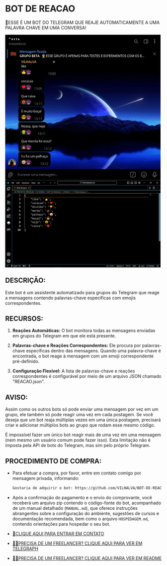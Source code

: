 # BOT DE REACAO
🛑ESSE É UM BOT DO TELEGRAM QUE REAJE AUTOMATICAMENTE A UMA PALAVRA CHAVE EM UMA CONVERSA!

<img src="./IMAGENS/FOTO_1.png" align="center" width="500"> <br>
<img src="./IMAGENS/FOTO_2.png" align="center" width="500"> <br>

## DESCRIÇÃO:
Este bot é um assistente automatizado para grupos do Telegram que reage a mensagens contendo palavras-chave específicas com emojis correspondentes. 

## RECURSOS:
1. **Reações Automáticas:** O bot monitora todas as mensagens enviadas em grupos do Telegram em que ele está presente.
  
2. **Palavras-chave e Reações Correspondentes:** Ele procura por palavras-chave específicas dentro das mensagens. Quando uma palavra-chave é encontrada, o bot reage à mensagem com um emoji correspondente pré-definido.

3. **Configuração Flexível:** A lista de palavras-chave e reações correspondentes é configurável por meio de um arquivo JSON chamado "REACAO.json".

## AVISO:
Assim como os outros bots só pode enviar uma mensagem por vez em um grupo, ele também só pode reagir uma vez em cada postagem. Se você deseja que um bot reaja múltiplas vezes em uma única postagem, precisará criar e adicionar múltiplos bots ao grupo que rodam esse mesmo código. 

É impossível fazer um único bot reagir mais de uma vez em uma mensagem (nem mesmo um usuário comum pode fazer isso). Esta limitação não é imposta pela API de bots do Telegram, mas sim pelo próprio Telegram.

## PROCEDIMENTO DE COMPRA:
- Para efetuar a compra, por favor, entre em contato comigo por mensagem privada, informando:
    ```bash
    Gostaria de adquirir o bot: https://github.com/VILHALVA/BOT-DE-REACAO
    ```
    
- Após a confirmação do pagamento e o envio do comprovante, você receberá um arquivo zip contendo o código-fonte do bot, acompanhado de um manual detalhado (`MANUAL.md`), que oferece instruções abrangentes sobre a configuração do ambiente, sugestões de cursos e documentação recomendada, bem como o arquivo `HOSPEDAGEM.md`, contendo orientações para hospedar o seu bot.

- [🤑CLIQUE AQUI PARA ENTRAR EM CONTATO](https://t.me/VILHALVA100)
- [🧑‍💻PRECISA DE UM FREELANCER? CLIQUE AQUI PARA VER EM TELEGRAPH](https://telegra.ph/FREELANCER-10-19-9)
- [🧑‍💻PRECISA DE UM FREELANCER? CLIQUE AQUI PARA VER EM README](https://github.com/VILHALVA/VILHALVA/blob/main/FREELANCER/README.md)
